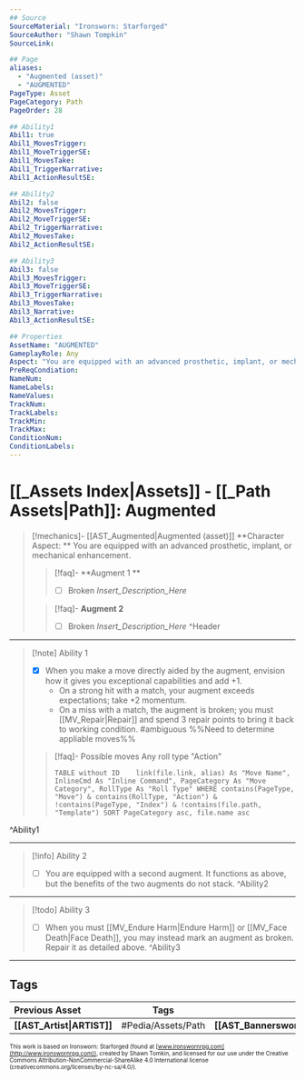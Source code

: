 ```yaml
---
## Source
SourceMaterial: "Ironsworn: Starforged"
SourceAuthor: "Shawn Tompkin"
SourceLink: 

## Page
aliases:
  - "Augmented (asset)"
  - "AUGMENTED"
PageType: Asset
PageCategory: Path
PageOrder: 28

## Ability1
Abil1: true
Abil1_MovesTrigger:
Abil1_MoveTriggerSE:
Abil1_MovesTake:
Abil1_TriggerNarrative:
Abil1_ActionResultSE:

## Ability2
Abil2: false
Abil2_MovesTrigger:
Abil2_MoveTriggerSE:
Abil2_TriggerNarrative:
Abil2_MovesTake:
Abil2_ActionResultSE:

## Ability3
Abil3: false
Abil3_MovesTrigger:
Abil3_MoveTriggerSE:
Abil3_TriggerNarrative:
Abil3_MovesTake:
Abil3_Narrative:
Abil3_ActionResultSE:

## Properties
AssetName: "AUGMENTED"
GameplayRole: Any
Aspect: "You are equipped with an advanced prosthetic, implant, or mechanical enhancement."
PreReqCondiation: 
NameNum:
NameLabels:
NameValues:
TrackNum:
TrackLabels:
TrackMin:
TrackMax:
ConditionNum:
ConditionLabels:
---
```

# [[_Assets Index|Assets]] - [[_Path Assets|Path]]: Augmented
> [!mechanics]- [[AST_Augmented|Augmented (asset)]]
> **Character Aspect: ** You are equipped with an advanced prosthetic, implant, or mechanical enhancement. 
> > [!faq]- **Augment 1 ** 
> > - [ ] Broken
> > _Insert_Description_Here_
> 
> > [!faq]- **Augment 2**
> > - [ ] Broken
> > _Insert_Description_Here_
^Header
___
> [!note] Ability 1
> - [x] When you make a move directly aided by the augment, envision how it gives you exceptional capabilities and add +1. 
> 	- On a strong hit with a match, your augment exceeds expectations; take +2 momentum. 
> 	- On a miss with a match, the augment is broken; you must [[MV_Repair|Repair]] and spend 3 repair points to bring it back to working condition. #ambiguous %%Need to determine appliable moves%%
> > [!faq]- Possible moves
> > Any roll type "Action"
> > ```dataview 
> > TABLE without ID	link(file.link, alias) As "Move Name", InlineCmd As "Inline Command", PageCategory As "Move Category", RollType As "Roll Type" WHERE contains(PageType, "Move") & contains(RollType, "Action") & !contains(PageType, "Index") & !contains(file.path, "Template") SORT PageCategory asc, file.name asc
> > ```
^Ability1
___
> [!info] Ability 2
> - [ ] You are equipped with a second augment. It functions as above, but the benefits of the two augments do not stack. 
^Ability2
___
> [!todo] Ability 3
> - [ ] When you must [[MV_Endure Harm|Endure Harm]] or [[MV_Face Death|Face Death]], you may instead mark an augment as broken. Repair it as detailed above.
^Ability3
___

## Tags
| Previous Asset| Tags | Next Asset |
|:--- |:---:| ---:|
| **[[AST_Artist\|ARTIST]]** | #Pedia/Assets/Path | **[[AST_Bannersworn\|BANNERSWORN]]** |

<font size=-2>This work is based on Ironsworn: Starforged (found at [www.ironswornrpg.com](http://www.ironswornrpg.com)), created by Shawn Tomkin, and licensed for our use under the Creative Commons Attribution-NonCommercial-ShareAlike 4.0 International license  (creativecommons.org/licenses/by-nc-sa/4.0/).</font>
